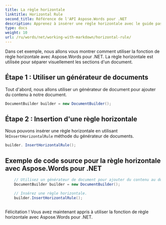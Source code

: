 ```yaml
---
title: La règle horizontale
linktitle: Horizontal Rule
second_title: Référence de l'API Aspose.Words pour .NET
description: Apprenez à insérer une règle horizontale avec le guide pas à pas Aspose.Words pour .NET.
type: docs
weight: 10
url: /ru/words/net/working-with-markdown/horizontal-rule/
---
```


Dans cet exemple, nous allons vous montrer comment utiliser la fonction de règle horizontale avec Aspose.Words pour .NET. La règle horizontale est utilisée pour séparer visuellement les sections d'un document.

## Étape 1 : Utiliser un générateur de documents

Tout d'abord, nous allons utiliser un générateur de document pour ajouter du contenu à notre document.

```csharp
DocumentBuilder builder = new DocumentBuilder();
```

## Étape 2 : Insertion d'une règle horizontale

 Nous pouvons insérer une règle horizontale en utilisant le`InsertHorizontalRule` méthode du générateur de documents.

```csharp
builder. InsertHorizontalRule();
```

## Exemple de code source pour la règle horizontale avec Aspose.Words pour .NET

```csharp
	// Utilisez un générateur de document pour ajouter du contenu au document.
	DocumentBuilder builder = new DocumentBuilder();

	// Insérez une règle horizontale.
	builder.InsertHorizontalRule();
            
```

Félicitation ! Vous avez maintenant appris à utiliser la fonction de règle horizontale avec Aspose.Words pour .NET.


